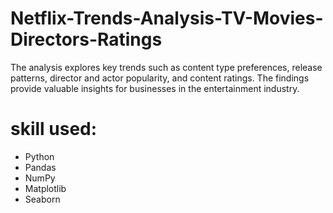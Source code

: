 # Netflix-Trends-Analysis-TV-Movies-Directors-Ratings
The analysis explores key trends such as content type preferences, release patterns, director and actor popularity, and content ratings. The findings provide valuable insights for businesses in the entertainment industry.
# skill used:
* Python
* Pandas
* NumPy
* Matplotlib
* Seaborn

